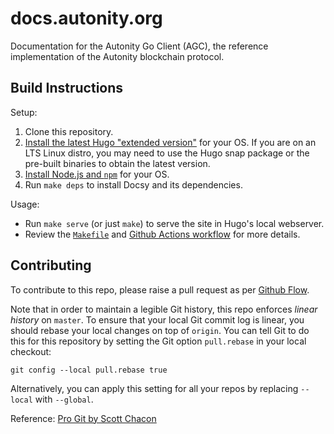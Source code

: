 # docs.autonity.org

Documentation for the Autonity Go Client (AGC), the reference implementation of the Autonity blockchain protocol. 

## Build Instructions

Setup:

1. Clone this repository.
2. [Install the latest Hugo "extended version"](https://gohugo.io/getting-started/installing/)
   for your OS. If you are on an LTS Linux distro, you may need to use the Hugo
   snap package or the pre-built binaries to obtain the latest version.
3. [Install Node.js and `npm`](https://nodejs.org/en/download/package-manager/) for your OS.
4. Run `make deps` to install Docsy and its dependencies.

Usage:

* Run `make serve` (or just `make`) to serve the site in Hugo's local webserver.
* Review the [`Makefile`](Makefile) and [Github Actions workflow](.github/workflows/gh-pages.yml) for more details.

## Contributing

To contribute to this repo, please raise a pull request as per [Github Flow](https://docs.github.com/en/get-started/quickstart/github-flow).

Note that in order to maintain a legible Git history, this repo enforces _linear history_ on `master`. To ensure that your local Git commit log is linear, you should rebase your local changes on top of `origin`. You can tell Git to do this for this repository by setting the Git option `pull.rebase` in your local checkout:

```
git config --local pull.rebase true
```

Alternatively, you can apply this setting for all your repos by replacing `--local` with `--global`.

Reference: [Pro Git by Scott Chacon](https://git-scm.com/book/en/v2)
